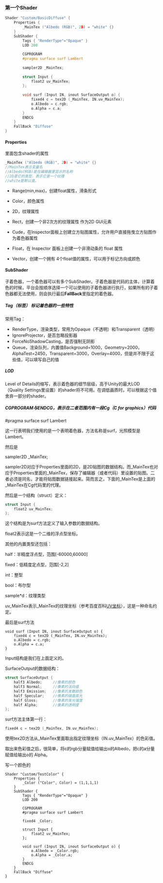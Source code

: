### 第一个Shader

```c++
Shader "Custom/BasicDiffuse" {
	Properties {
		_MainTex ("Albedo (RGB)", 2D) = "white" {}
	}
	SubShader {
		Tags { "RenderType"="Opaque" }
		LOD 200
		
		CGPROGRAM
		#pragma surface surf Lambert
 
		sampler2D _MainTex;
 
		struct Input {
			float2 uv_MainTex;
		};
 
		void surf (Input IN, inout SurfaceOutput o) {
			fixed4 c = tex2D (_MainTex, IN.uv_MainTex);
			o.Albedo = c.rgb;
			o.Alpha = c.a;
		}
		ENDCG
	}
	FallBack "Diffuse"
}

```

#### **Properties**

里面包含shader的属性

```c++
_MainTex ("Albedo (RGB)", 2D) = "white" {}
//MainTex表示变量名
//Albedo(RGB)是在编辑器里显示的名称
//2D是它的类型，表示它是一个纹理
//white是默认值。
```

- Range(min,max)，创建float属性，滑条形式

- Color，颜色属性

- 2D，纹理属性

- Rect，创建一个非2次方的纹理属性 作为2D GUI元素

- Cude，在Inspector面板上创建立方贴图属性，允许用户直接拖曳立方贴图作为着色器属性

- Float，在 Inspector 面板上创建一个非滑动条的 float 属性

- Vector，创建一个拥有 4个float值的属性，可以用于标记方向或颜色 


#### SubShader

​	子着色器，一个着色器可以有多个SubShader。子着色器是代码的主体，计算着色的时候，平台会按顺序选择一个可以使用的子着色器进行执行，如果所有的子着色器都无法使用，则会执行最后**FallBack**里指定的着色器。

##### Tag（标签） 标记着色器的一些特性

常用Tag：

- RenderType，渲染类型，常用为Opaque（不透明）和Transparent（透明）
- IgnoreProjector，是否忽略投影器
- ForceNoShadowCasting，是否强制无阴影
- Queue，渲染队列，内置值Background=1000，Geometry=2000，AlphaTest=2450，Transparent=3000，Overlay=4000，但是并不限于这些值，可以填写自己的值

##### LOD

Level of Details的缩写，表示着色器的细节层级，高于Unity的最大LOD（Quality Settings里设置）的shader将不可用。在调低画质时，可以根据这个值舍弃一部分的shader。

##### CGPROGRAM与ENDCG，表示在二者范围内有一段Cg（C for graphics）代码

#pragma surface surf Lambert

这一行表明我们使用的是一个表明着色器，方法名称是surf，光照模型是Lambert。

然后是

sampler2D  _MainTex;

sampler2D对应于Properties里面的2D，是2D贴图的数据结构。而_MainTex也对应于Properties里面的_MainTex，保存了编辑器（或者代码）里设置的贴图。二者必须是同名，才能将贴图数据链接起来。简而言之，下面的_MainTex是上面的_MainTex在Cg代码里的代理。

然后是一个结构（struct）定义：

```c++
struct Input {
	float2 uv_MainTex;
};
```

这个结构是为surf方法定义了输入参数的数据结构。

float2表示这是一个二维的浮点型坐标。

其他的内置类型还包括：

half：半精度浮点型，范围[-60000,60000]

fixed：低精度定点型，范围[-2,2]

int：整型

bool：布尔型

sample*d：纹理类型

uv_MainTex表示_MainTex的纹理坐标（参考百度百科[UV坐标](http://baike.baidu.com/link?url=Ud19scY012C7WZnd-LDdi7etKQ8CbX9fAWGW6D4xOYle6lGyU5dgEzYPO_K5vyAOXeW22-EC68wd6JtCS6fzDa)），这是一种命名约定。

最后是surf方法

```
void surf (Input IN, inout SurfaceOutput o) {
    fixed4 c = tex2D (_MainTex, IN.uv_MainTex);
    o.Albedo = c.rgb;
    o.Alpha = c.a;
}
```

Input结构是我们在上面定义的。

SurfaceOutput的数据结构：

```c++
struct SurfaceOutput {
    half3 Albedo;     //像素的颜色
    half3 Normal;     //像素的法向值
    half3 Emission;   //像素的发散颜色
    half Specular;    //像素的镜面高光
    half Gloss;       //像素的发光强度
    half Alpha;       //像素的透明度
};
```

  surf方法主体第一行：

```c++
fixed4 c = tex2D (_MainTex, IN.uv_MainTex);
```

使用tex2D方法从_MainTex里面取出指定纹理坐标（IN.uv_MainTex）的色彩值。

取出来色彩值之后，很简单，将c的rgb分量赋值给输出o的Albedo，把c的a分量赋值给输出o的  Alpha。

写一个颜色的

```
Shader "Custom/TestColor" {
	Properties {
		_Color ("Color", Color) = (1,1,1,1)
	}
	SubShader {
		Tags { "RenderType"="Opaque" }
		LOD 200
		
		CGPROGRAM
		#pragma surface surf Lambert
 
		fixed4 _Color;
 
		struct Input {
			float2 uv_MainTex;
		};
 
		void surf (Input IN, inout SurfaceOutput o) {
			o.Albedo = _Color.rgb;
			o.Alpha = _Color.a;
		}
		ENDCG
	}
	FallBack "Diffuse"
}

```

  